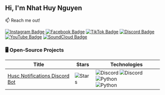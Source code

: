 ## Hi, I'm Nhat Huy Nguyen

:mailbox: Reach me out!

[![Instagram Badge](https://img.shields.io/badge/Instagram-f56161?style=flat&labelColor=f56161&logo=instagram&logoColor=white)](https://www.instagram.com/_nhathuynguyen_/)
[![Facebook Badge](https://img.shields.io/badge/-Facebook-1ca0f1?style=flat&labelColor=1ca0f1&logo=facebook&logoColor=white&link=https://www.facebook.com/nhathuynguyenn)](https://www.facebook.com/nhathuynguyenn)
[![TikTok Badge](https://img.shields.io/badge/-TikTok-000000?style=flat&labelColor=000000&logo=tiktok&logoColor=white&link=https://www.tiktok.com/@_nhathuynguyen)](https://www.tiktok.com/@_nhathuynguyen)
[![Discord Badge](https://img.shields.io/badge/Discord-7289DA?style=flat&logo=discord&logoColor=white&link=https://discord.gg/3GhWXn4S)](https://discord.gg/3GhWXn4S)
[![YouTube Badge](https://img.shields.io/badge/YouTube-FF0000?style=flat&logo=youtube&logoColor=white&link=https://www.youtube.com/@nhathuy_nguyen)](https://www.youtube.com/@nhathuy_nguyen)
[![SoundCloud Badge](https://img.shields.io/badge/SoundCloud-FF5500?style=flat&logo=soundcloud&logoColor=white&link=https://soundcloud.com/sah1909)](https://soundcloud.com/sah1909)

### 🖥️ Open-Source Projects

| Title | Stars | Technologies |
| -- | -- | -- | 
| [Husc Notifications Discord Bot](https://github.com/nhathuynguyen19/HUSC-Notifications-Discord-Bot.git) | ![Stars](https://img.shields.io/github/stars/nhathuynguyen19/HUSC-Notifications-Discord-Bot?style=flat-square&labelColor=black) | ![Discord](https://img.shields.io/badge/API-black?style=flat-square&logo=discord) ![Discord](https://img.shields.io/badge/Lunes.host-black?style=flat-square&logo=globe) ![Python](https://img.shields.io/badge/Python-black?style=flat-square&logo=python) <br> ![Python](https://img.shields.io/badge/CI-black?style=flat-square&logo=circleci) |

